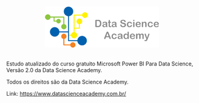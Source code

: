<html>
<body>


<center>

<img src="https://github.com/Wenceslau93/Data-Science-e-BI/blob/master/Power%20BI%202.0/DSA.png?raw=true" alt="sometext"></br></br>

</center>
Estudo atualizado do curso gratuito Microsoft Power BI Para Data Science, Versão 2.0 da Data Science Academy.</br>


Todos os direitos são da Data Science Academy.

Link: https://www.datascienceacademy.com.br/

</center>

</body>
</html>
